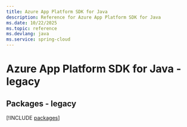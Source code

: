 ```yaml
---
title: Azure App Platform SDK for Java
description: Reference for Azure App Platform SDK for Java
ms.date: 10/22/2025
ms.topic: reference
ms.devlang: java
ms.service: spring-cloud
---
```

# Azure App Platform SDK for Java - legacy
## Packages - legacy
[!INCLUDE [packages](app-platform-index.md)]